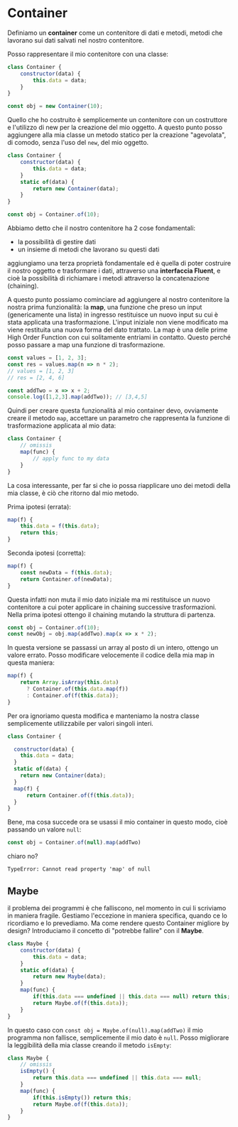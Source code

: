 # Container

Definiamo un **container** come un contenitore di dati e metodi, metodi che lavorano sui dati salvati nel nostro contenitore.

Posso rappresentare il mio contenitore con una classe:

```js
class Container {
    constructor(data) {
        this.data = data;
    }
}

const obj = new Container(10);
```

Quello che ho costruito è semplicemente un contenitore con un costruttore e l'utilizzo di new per la creazione del mio oggetto.
A questo punto posso aggiungere alla mia classe un metodo statico per la creazione "agevolata", di comodo, senza l'uso del `new`, del mio oggetto.

```js
class Container {
    constructor(data) {
        this.data = data;
    }
    static of(data) {
        return new Container(data);
    }
}

const obj = Container.of(10);
```

Abbiamo detto che il nostro contenitore ha 2 cose fondamentali:

* la possibilità di gestire dati
* un insieme di metodi che lavorano su questi dati

aggiungiamo una terza proprietà fondamentale ed è quella di poter costruire il nostro oggetto e trasformare i dati, attraverso una **interfaccia Fluent**, e cioè la possibilità di richiamare i metodi attraverso la concatenazione (chaining).

A questo punto possiamo cominciare ad aggiungere al nostro contenitore la nostra prima funzionalità: la **map**, una funzione che preso un input (genericamente una lista) in ingresso restituisce un nuovo input su cui è stata applicata una trasformazione. L'input iniziale non viene modificato ma viene restituita una nuova forma del dato trattato.
La map è una delle prime High Order Function con cui solitamente entriami in contatto. Questo perché posso passare a map una funzione di trasformazione.

```js
const values = [1, 2, 3];
const res = values.map(n => n * 2);
// values = [1, 2, 3]
// res = [2, 4, 6]

const addTwo = x => x + 2;
console.log([1,2,3].map(addTwo)); // [3,4,5]
```

Quindi per creare questa funzionalità al mio container devo, ovviamente creare il metodo `map`, accettare un parametro che rappresenta la funzione di trasformazione applicata al mio data:

```js
class Container {
    // omissis
    map(func) {
        // apply func to my data
    }
}
```

La cosa interessante, per far si che io possa riapplicare uno dei metodi della mia classe, è ciò che ritorno dal mio metodo.

Prima ipotesi (errata):

```js
map(f) {
    this.data = f(this.data);
    return this;
}
```

Seconda ipotesi (corretta):

```js
map(f) {
    const newData = f(this.data);
    return Container.of(newData);
}
```

Questa infatti non muta il mio dato iniziale ma mi restituisce un nuovo contenitore a cui poter applicare in chaining successive trasformazioni. Nella prima ipotesi ottengo il chaining mutando la struttura di partenza.

```js
const obj = Container.of(10);
const newObj = obj.map(addTwo).map(x => x * 2);
```

In questa versione se passassi un array al posto di un intero, ottengo un valore errato.
Posso modificare velocemente il codice della mia map in questa maniera:

```js
map(f) {
    return Array.isArray(this.data)
      ? Container.of(this.data.map(f))
      : Container.of(f(this.data));
}
```

Per ora ignoriamo questa modifica e manteniamo la nostra classe semplicemente utilizzabile per valori singoli interi.

```js
class Container {

  constructor(data) {
    this.data = data;
  }
  static of(data) {
    return new Container(data);
  }
  map(f) {
      return Container.of(f(this.data));
  }
}
```

Bene, ma cosa succede ora se usassi il mio container in questo modo, cioè passando un valore `null`:

```js
const obj = Container.of(null).map(addTwo)
```

chiaro no?

```
TypeError: Cannot read property 'map' of null
```

## Maybe

il problema dei programmi è che falliscono, nel momento in cui li scriviamo in maniera fragile. Gestiamo l'eccezione in maniera specifica, quando ce lo ricordiamo e lo prevediamo. Ma come rendere questo Container migliore by design? Introduciamo il concetto di "potrebbe fallire" con il **Maybe**.

```js
class Maybe {
    constructor(data) {
        this.data = data;
    }
    static of(data) {
        return new Maybe(data);
    }
    map(func) {
        if(this.data === undefined || this.data === null) return this;
        return Maybe.of(f(this.data));
    }
}
```

In questo caso con `const obj = Maybe.of(null).map(addTwo)` il mio programma non fallisce, semplicemente il mio dato è `null`.
Posso migliorare la leggibilità della mia classe creando il metodo `isEmpty`:

```js
class Maybe {
    // omissis
    isEmpty() {
        return this.data === undefined || this.data === null;
    }
    map(func) {
        if(this.isEmpty()) return this;
        return Maybe.of(f(this.data));
    }
}
```